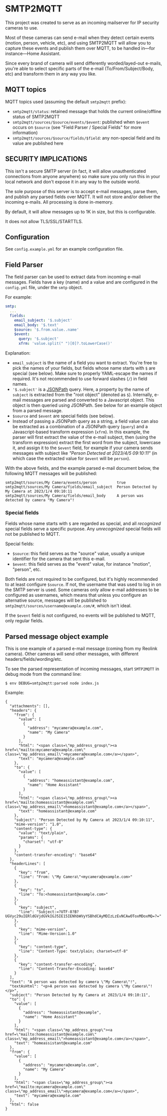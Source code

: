 # SMTP2MQTT

This project was created to serve as an incoming mailserver for IP security cameras to use.

Most of these cameras can send e-mail when they detect certain events (motion, person, vehicle, etc), and using SMTP2MQTT will allow you to capture these events and publish them over MQTT, to be handled in—for instance—Home Assistant.

Since every brand of camera will send differently worded/layed-out e-mails, you're able to select specific parts of the e-mail (To/From/Subject/Body, etc) and transform them in any way you like.

## MQTT topics

MQTT topics used (assuming the default `smtp2mqtt` prefix):
* `smtp2mqtt/status`: retained message that holds the current online/offline status of SMTP2MQTT
* `smtp2mqtt/sources/$source/events/$event`: published when `$event` occurs on `$source` (see "Field Parser / Special Fields" for more information)
* `smtp2mqtt/sources/$source/fields/$field`: any non-special field and its value are published here

## SECURITY IMPLICATIONS

This isn't a secure SMTP server (in fact, it will allow unauthenticated connections from anyone anywhere) so make sure you only run this in your local network and don't expose it in any way to the outside world.

The sole purpose of this server is to accept e-mail messages, parse them, and publish any parsed fields over MQTT. It will not store and/or deliver the incoming e-mails. All processing is done in-memory.

By default, it will allow messages up to 1K in size, but this is configurable.

It does not allow TLS/SSL/STARTTLS.

## Configuration

See `config.example.yml` for an example configuration file.

## Field Parser

The field parser can be used to extract data from incoming e-mail messages. Fields have a key (name) and a value and are configured in the `config.yml` file, under the `smtp` object.

For example:
```yaml
smtp:
  ...
  fields:
    email_subject: '$.subject'
    email_body: '$.text'
    $source: '$.from.value..name'
    $event:
      query: '$.subject'
      xfrm: 'value.split(" ")[0]?.toLowerCase()'
```

Explanation:
* `email_subject` is the name of a field you want to extract. You're free to pick the names of your fields, but fields whose name starts with `$` are special (see below). Make sure to properly YAML-escape the names if required. It's not recommended to use forward slashes (`/`) in field names.
* `'$.subject'` is a [JSONPath](https://goessner.net/articles/JsonPath/index.html) query. Here, a property by the name of `subject` is extracted from the "root object" (denoted as `$`). Internally, e-mail messages are parsed and converted to a Javascript object. This object is then queried using JSONPath. See below for an example object from a parsed message.
* `$source` and `$event` are special fields (see below).
* Instead of passing a JSONPath query as a string, a field value can also be extracted as a combination of a JSONPath query (`query`) and a Javascript-based transform expression (`xfrm`). In this example, the parser will first extract the value of the e-mail subject, then (using the transform expression) extract the first word from the subject, lowercase it, and assign it to the `$event` field, for example if your camera sends messages with subject like _"Person Detected at 2023/4/5 09:10:11"_ (in which case the extracted value for `$event` will be `person`).

With the above fields, and the example parsed e-mail document below, the following MQTT messages will be published:
```
smtp2mqtt/sources/My Camera/events/person         true
smtp2mqtt/sources/My Camera/fields/email_subject  Person Detected by My Camera at 2023/1/4 09:10:11
smtp2mqtt/sources/My Camera/fields/email_body     A person was detected by camera "My Camera"!
```

### Special fields

Fields whose name starts with `$` are regarded as special, and all _recognized_ special fields serve a specific purpose. Any _unrecognized_ special fields will not be published to MQTT.

Special fields:
* `$source`: this field serves as the "source" value, usually a unique identifier for the camera that sent this e-mail.
* `$event`: this field serves as the "event" value, for instance "motion", "person", etc.

Both fields are not required to be configured, but it's highly recommended to at least configure `$source`. If not, the username that was used to log in on the SMTP server is used. Some cameras only allow e-mail addresses to be configured as usernames, which means that unless you configure an alternative source, messages will be published to `smtp2mqtt/sources/username@example.com/#`, which isn't ideal.

If the `$event` field is not configured, no events will be published to MQTT, only regular fields.

## Parsed message object example

This is one example of a parsed e-mail message (coming from my Reolink camera). Other cameras will send other messages, with different headers/fields/wording/etc.

To see the parsed representation of incoming messages, start `SMTP2MQTT` in debug mode from the command line:
```
$ env DEBUG=smtp2mqtt:parsed node index.js
```

Example:
```
{
  "attachments": [],
  "headers": {
    "from": {
      "value": [
        {
          "address": "mycamera@example.com",
          "name": "My Camera"
        }
      ],
      "html": "<span class=\"mp_address_group\"><a href=\"mailto:mycamera@example.com\" class=\"mp_address_email\">mycamera@example.com</a></span>",
      "text": "mycamera@example.com"
    },
    "to": {
      "value": [
        {
          "address": "homeassistant@example.com",
          "name": "Home Assistant"
        }
      ],
      "html": "<span class=\"mp_address_group\"><a href=\"mailto:homeassistant@example.com\" class=\"mp_address_email\">homeassistant@example.com</a></span>",
      "text": "homeassistant@example.com"
    },
    "subject": "Person Detected by My Camera at 2023/1/4 09:10:11",
    "mime-version": "1.0",
    "content-type": {
      "value": "text/plain",
      "params": {
        "charset": "utf-8"
      }
    },
    "content-transfer-encoding": "base64"
  },
  "headerLines": [
    {
      "key": "from",
      "line": "From: \"My Camera\"<mycamera@example.com>"
    },
    {
      "key": "to",
      "line": "To:<homeassistant@example.com>"
    },
    {
      "key": "subject",
      "line": "Subject:=?UTF-8?B?UGVyc29uIERldGVjdGVkIGJ5IE15IENhbWVyYSBhdCAyMDIzLzEvNCAwOToxMDoxMQ=?="
    },
    {
      "key": "mime-version",
      "line": "Mime-Version:1.0"
    },
    {
      "key": "content-type",
      "line": "Content-Type: text/plain; charset=utf-8"
    },
    {
      "key": "content-transfer-encoding",
      "line": "Content-Transfer-Encoding: base64"
    }
  ],
  "text": "A person was detected by camera \"My Camera\"!",
  "textAsHtml": "<p>A person was detected by camera \"My Camera\"!</p>",
  "subject": "Person Detected by My Camera at 2023/1/4 09:10:11",
  "to": {
    "value": [
      {
        "address": "homeassistant@example",
        "name": "Home Assistant"
      }
    ],
    "html": "<span class=\"mp_address_group\"><a href=\"mailto:homeassistant@example.com\" class=\"mp_address_email\">homeassistant@example.com</a></span>",
    "text": "homeassistant@example.com"
  },
  "from": {
    "value": [
      {
        "address": "mycamera@example.com",
        "name": "My Camera"
      }
    ],
    "html": "<span class=\"mp_address_group\"><a href=\"mailto:mycamera@example.com\" class=\"mp_address_email\">mycamera@example.com</a></span>",
    "text": "mycamera@example.com"
  },
  "html": false
}
```
